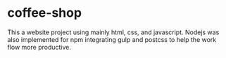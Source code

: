 # coffee-shop

This a website project using mainly html, css, and javascript.
Nodejs was also implemented for npm integrating gulp and postcss to help the work flow more productive.
